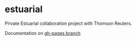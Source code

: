 estuarial
=======

Private Estuarial collaboration project with Thomson Reuters.

Documentation on [gh-pages branch](http://continuumio.github.io/estuarial/)
